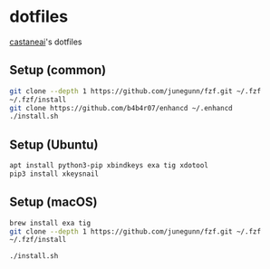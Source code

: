 # dotfiles

[castaneai](https://github.com/castaneai)'s dotfiles


## Setup (common)

```sh
git clone --depth 1 https://github.com/junegunn/fzf.git ~/.fzf
~/.fzf/install
git clone https://github.com/b4b4r07/enhancd ~/.enhancd
./install.sh
```

## Setup (Ubuntu)

```sh
apt install python3-pip xbindkeys exa tig xdotool
pip3 install xkeysnail
```

## Setup (macOS)

```sh
brew install exa tig
git clone --depth 1 https://github.com/junegunn/fzf.git ~/.fzf
~/.fzf/install

./install.sh
```
